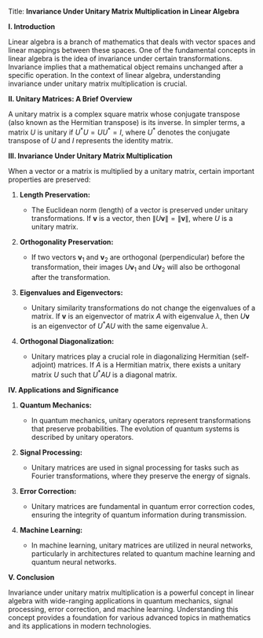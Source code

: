 Title: **Invariance Under Unitary Matrix Multiplication in Linear Algebra**

**I. Introduction**

Linear algebra is a branch of mathematics that deals with vector spaces and linear mappings between these spaces. One of the fundamental concepts in linear algebra is the idea of invariance under certain transformations. Invariance implies that a mathematical object remains unchanged after a specific operation. In the context of linear algebra, understanding invariance under unitary matrix multiplication is crucial.

**II. Unitary Matrices: A Brief Overview**

A unitary matrix is a complex square matrix whose conjugate transpose (also known as the Hermitian transpose) is its inverse. In simpler terms, a matrix $U$ is unitary if $U^*U = UU^* = I$, where $U^*$ denotes the conjugate transpose of $U$ and $I$ represents the identity matrix.

**III. Invariance Under Unitary Matrix Multiplication**

When a vector or a matrix is multiplied by a unitary matrix, certain important properties are preserved:

1. **Length Preservation:**
   - The Euclidean norm (length) of a vector is preserved under unitary transformations. If $\mathbf{v}$ is a vector, then $\|U\mathbf{v}\| = \|\mathbf{v}\|$, where $U$ is a unitary matrix.

2. **Orthogonality Preservation:**
   - If two vectors $\mathbf{v}_1$ and $\mathbf{v}_2$ are orthogonal (perpendicular) before the transformation, their images $U\mathbf{v}_1$ and $U\mathbf{v}_2$ will also be orthogonal after the transformation.

3. **Eigenvalues and Eigenvectors:**
   - Unitary similarity transformations do not change the eigenvalues of a matrix. If $\mathbf{v}$ is an eigenvector of matrix $A$ with eigenvalue $\lambda$, then $U\mathbf{v}$ is an eigenvector of $U^*AU$ with the same eigenvalue $\lambda$.

4. **Orthogonal Diagonalization:**
   - Unitary matrices play a crucial role in diagonalizing Hermitian (self-adjoint) matrices. If $A$ is a Hermitian matrix, there exists a unitary matrix $U$ such that $U^*AU$ is a diagonal matrix.

**IV. Applications and Significance**

1. **Quantum Mechanics:**
   - In quantum mechanics, unitary operators represent transformations that preserve probabilities. The evolution of quantum systems is described by unitary operators.

2. **Signal Processing:**
   - Unitary matrices are used in signal processing for tasks such as Fourier transformations, where they preserve the energy of signals.

3. **Error Correction:**
   - Unitary matrices are fundamental in quantum error correction codes, ensuring the integrity of quantum information during transmission.

4. **Machine Learning:**
   - In machine learning, unitary matrices are utilized in neural networks, particularly in architectures related to quantum machine learning and quantum neural networks.

**V. Conclusion**

Invariance under unitary matrix multiplication is a powerful concept in linear algebra with wide-ranging applications in quantum mechanics, signal processing, error correction, and machine learning. Understanding this concept provides a foundation for various advanced topics in mathematics and its applications in modern technologies.